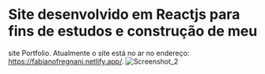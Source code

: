 # Site desenvolvido em Reactjs para fins de estudos e construção de meu 
site Portfolio. Atualmente o site está no ar no endereço: https://fabianofregnani.netlify.app/.
![Screenshot_2](https://github.com/fregnani123/MovimentarNave/assets/99106631/4b9654a6-67b0-4b33-b078-2d5aeaa65473)
